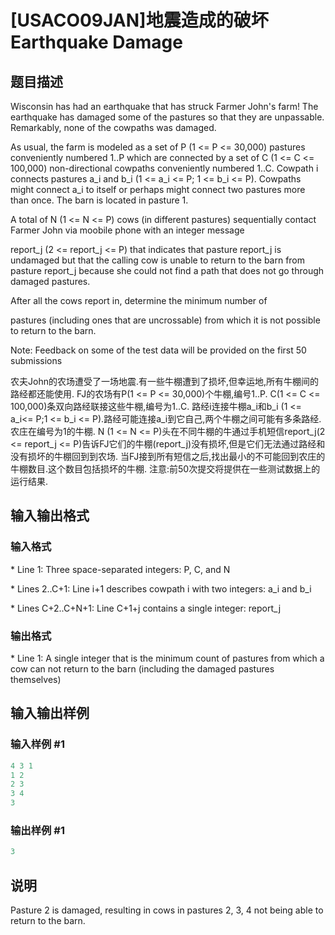# [USACO09JAN]地震造成的破坏Earthquake Damage

## 题目描述

Wisconsin has had an earthquake that has struck Farmer John's farm! The earthquake has damaged some of the pastures so that they are unpassable. Remarkably, none of the cowpaths was damaged.

As usual, the farm is modeled as a set of P (1 <= P <= 30,000) pastures conveniently numbered 1..P which are connected by a set of C (1 <= C <= 100,000) non-directional cowpaths conveniently numbered 1..C. Cowpath i connects pastures a\_i and b\_i (1 <= a\_i <= P; 1 <= b\_i <= P). Cowpaths might connect a\_i to itself or perhaps might connect two pastures more than once. The barn is located in pasture 1.

A total of N (1 <= N <= P) cows (in different pastures) sequentially contact Farmer John via moobile phone with an integer message

report\_j (2 <= report\_j <= P) that indicates that pasture report\_j is undamaged but that the calling cow is unable to return to the barn from pasture report\_j because she could not find a path that does not go through damaged pastures.

After all the cows report in, determine the minimum number of

pastures (including ones that are uncrossable) from which it is not possible to return to the barn.

Note: Feedback on some of the test data will be provided on the first 50 submissions

农夫John的农场遭受了一场地震.有一些牛棚遭到了损坏,但幸运地,所有牛棚间的路经都还能使用. FJ的农场有P(1 <= P <= 30,000)个牛棚,编号1..P. C(1 <= C <= 100,000)条双向路经联接这些牛棚,编号为1..C. 路经i连接牛棚a\_i和b\_i (1 <= a\_i<= P;1 <= b\_i <= P).路经可能连接a\_i到它自己,两个牛棚之间可能有多条路经.农庄在编号为1的牛棚. N (1 <= N <= P)头在不同牛棚的牛通过手机短信report\_j(2 <= report\_j <= P)告诉FJ它们的牛棚(report\_j)没有损坏,但是它们无法通过路经和没有损坏的牛棚回到到农场. 当FJ接到所有短信之后,找出最小的不可能回到农庄的牛棚数目.这个数目包括损坏的牛棚. 注意:前50次提交将提供在一些测试数据上的运行结果.

## 输入输出格式

### 输入格式

\* Line 1: Three space-separated integers: P, C, and N

\* Lines 2..C+1: Line i+1 describes cowpath i with two integers: a\_i and b\_i

\* Lines C+2..C+N+1: Line C+1+j contains a single integer: report\_j

### 输出格式

\* Line 1: A single integer that is the minimum count of pastures from which a cow can not return to the barn (including the damaged pastures themselves)

## 输入输出样例

### 输入样例 #1

```cpp
4 3 1 
1 2 
2 3 
3 4 
3 

```
### 输出样例 #1

```cpp
3 

```
## 说明

Pasture 2 is damaged, resulting in cows in pastures 2, 3, 4 not being able to return to the barn.

